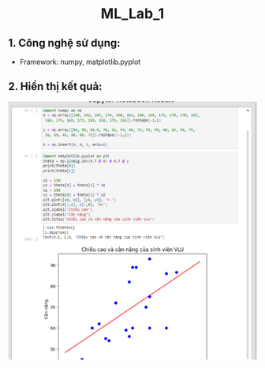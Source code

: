<div align = center>
<h1>ML_Lab_1</h1>
</div>

## 1. Công nghệ sử dụng:
 - Framework: numpy, matplotlib.pyplot
## 2. Hiển thị kết quả:

![Lab](wed.png)
